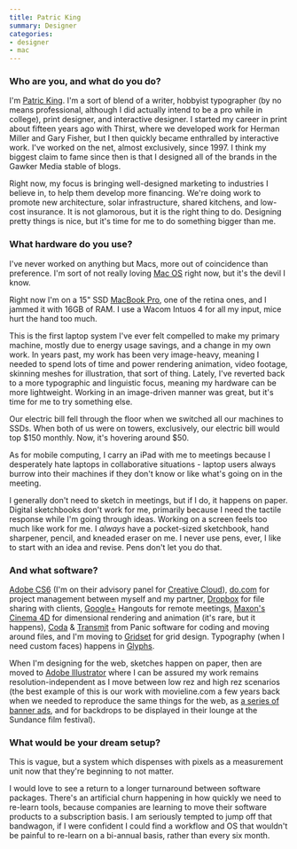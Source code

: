 ```yaml
---
title: Patric King
summary: Designer
categories:
- designer
- mac
---
```


### Who are you, and what do you do?

I'm [Patric King](http://fixingthehobosuit.com/ "Patric's website."). I'm a sort of blend of a writer, hobbyist typographer (by no means professional, although I did actually intend to be a pro while in college), print designer, and interactive designer. I started my career in print about fifteen years ago with Thirst, where we developed work for Herman Miller and Gary Fisher, but I then quickly became enthralled by interactive work. I've worked on the net, almost exclusively, since 1997. I think my biggest claim to fame since then is that I designed all of the brands in the Gawker Media stable of blogs.

Right now, my focus is bringing well-designed marketing to industries I believe in, to help them develop more financing. We're doing work to promote new architecture, solar infrastructure, shared kitchens, and low-cost insurance. It is not glamorous, but it is the right thing to do. Designing pretty things is nice, but it's time for me to do something bigger than me.

### What hardware do you use?

I've never worked on anything but Macs, more out of coincidence than preference. I'm sort of not really loving [Mac OS][macos] right now, but it's the devil I know.

Right now I'm on a 15" SSD [MacBook Pro][macbook-pro], one of the retina ones, and I jammed it with 16GB of RAM. I use a Wacom Intuos 4 for all my input, mice hurt the hand too much.

This is the first laptop system I've ever felt compelled to make my primary machine, mostly due to energy usage savings, and a change in my own work. In years past, my work has been very image-heavy, meaning I needed to spend lots of time and power rendering animation, video footage, skinning meshes for illustration, that sort of thing. Lately, I've reverted back to a more typographic and linguistic focus, meaning my hardware can be more lightweight. Working in an image-driven manner was great, but it's time for me to try something else.

Our electric bill fell through the floor when we switched all our machines to SSDs. When both of us were on towers, exclusively, our electric bill would top $150 monthly. Now, it's hovering around $50.

As for mobile computing, I carry an iPad with me to meetings because I desperately hate laptops in collaborative situations - laptop users always burrow into their machines if they don't know or like what's going on in the meeting.

I generally don't need to sketch in meetings, but if I do, it happens on paper. Digital sketchbooks don't work for me, primarily because I need the tactile response while I'm going through ideas. Working on a screen feels too much like work for me. I *always* have a pocket-sized sketchbook, hand sharpener, pencil, and kneaded eraser on me. I never use pens, ever, I like to start with an idea and revise. Pens don't let you do that.

### And what software?

[Adobe CS6][creative-suite] (I'm on their advisory panel for [Creative Cloud][creative-cloud]), [do.com][do] for project management between myself and my partner, [Dropbox][] for file sharing with clients, [Google+][google-plus] Hangouts for remote meetings, [Maxon's Cinema 4D][cinema-4d] for dimensional rendering and animation (it's rare, but it happens), [Coda][] & [Transmit][] from Panic software for coding and moving around files, and I'm moving to [Gridset][] for grid design. Typography (when I need custom faces) happens in [Glyphs][].

When I'm designing for the web, sketches happen on paper, then are moved to [Adobe Illustrator][illustrator] where I can be assured my work remains resolution-independent as I move between low rez and high rez scenarios (the best example of this is our work with movieline.com a few years back when we needed to reproduce the same things for the web, as [a series of banner ads](http://houseofpretty.com/Movieline-Portraits "House of Pretty's movie portraits."), and for backdrops to be displayed in their lounge at the Sundance film festival).

### What would be your dream setup?

This is vague, but a system which dispenses with pixels as a measurement unit now that they're beginning to not matter.

I would love to see a return to a longer turnaround between software packages. There's an artificial churn happening in how quickly we need to re-learn tools, because companies are learning to move their software products to a subscription basis. I am seriously tempted to jump off that bandwagon, if I were confident I could find a workflow and OS that wouldn't be painful to re-learn on a bi-annual basis, rather than every six month.

[cinema-4d]: https://www.maxon.net/en/products/cinema-4d-prime/who-should-use-it.html "3D rendering software."
[coda]: https://panic.com/coda/ "A single-window HTML/web tool for the Mac."
[creative-cloud]: https://www.adobe.com/creativecloud.html "A subscription service for Adobe's creative suite."
[creative-suite]: https://www.adobe.com/creativecloud.html "A collection of design tools."
[do]: https://do.com/ "A project/task management service."
[dropbox]: https://www.dropbox.com/ "Online syncing and storage."
[glyphs]: https://www.glyphsapp.com/ "A font editor for the Mac."
[google-plus]: https://en.wikipedia.org/wiki/Google%2B "A social network."
[gridset]: https://gridsetapp.com/features/ "A service for creating grid designs."
[illustrator]: https://www.adobe.com/products/illustrator.html "A vector graphics editor."
[macbook-pro]: https://www.apple.com/macbook-pro/ "A laptop."
[macos]: https://en.wikipedia.org/wiki/MacOS "An operating system for Mac hardware."
[transmit]: https://panic.com/transmit/ "An FTP/SFTP client for the Mac."
